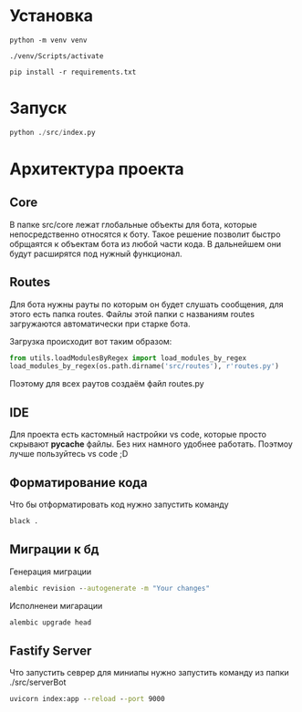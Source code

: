 # Установка

```
python -m venv venv

./venv/Scripts/activate

pip install -r requirements.txt
```
# Запуск
```py
python ./src/index.py
```

# Архитектура проекта

## Core

В папке src/core лежат глобальные объекты для бота, которые непосредственно относятся к боту.
Такое решение позволит быстро обрщаятся к объектам бота из любой части кода. В дальнейшем они будут расширятся под нужный функционал.

## Routes

Для бота нужны рауты по которым он будет слушать сообщения, для этого есть папка routes. Файлы этой папки с названиям routes загружаются автоматически при старке бота.

Загрузка происходит вот таким образом:

```py
from utils.loadModulesByRegex import load_modules_by_regex
load_modules_by_regex(os.path.dirname('src/routes'), r'routes.py')
```

Поэтому для всех раутов создаём файл routes.py

## IDE

Для проекта есть кастомный настройки vs code, которые просто скрывают **pycache** файлы. Без них намного удобнее работать. Поэтмоу лучше пользуйтесь vs code ;D

## Форматирование кода

Что бы отформатировать код нужно запустить команду

```cmd
black .
```

## Миграции к бд
Генерация миграции
```cmd
alembic revision --autogenerate -m "Your changes"
```
Исполненеи мигарации
```cmd
alembic upgrade head
```

## Fastify Server
Что запустить севрер для миниапы нужно запустить команду из папки ./src/serverBot
```cmd
uvicorn index:app --reload --port 9000
```
